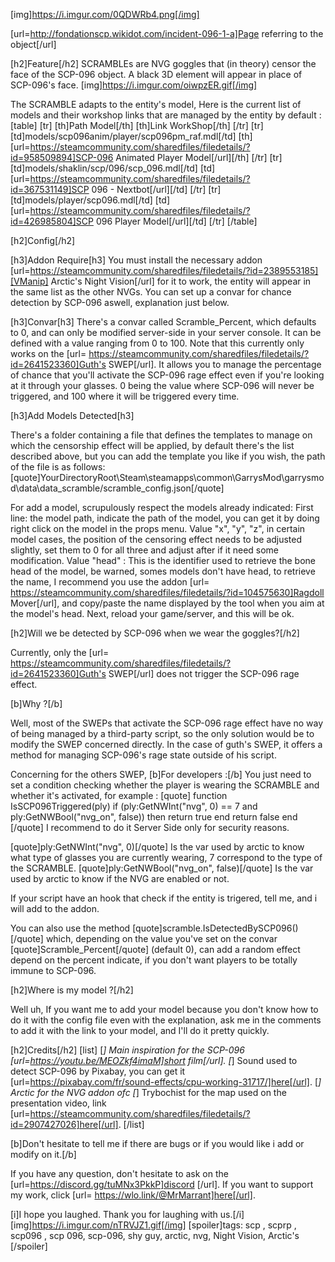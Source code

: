 [img]https://i.imgur.com/0QDWRb4.png[/img]

[url=http://fondationscp.wikidot.com/incident-096-1-a]Page referring to the object[/url]

[h2]Feature[/h2]
SCRAMBLEs are NVG goggles that (in theory) censor the face of the SCP-096 object.
A black 3D element will appear in place of SCP-096's face.
[img]https://i.imgur.com/oiwpzER.gif[/img]

The SCRAMBLE adapts to the entity's model,
Here is the current list of models and their workshop links that are managed by the entity by default :
[table]
[tr]
[th]Path Model[/th]
[th]Link WorkShop[/th]
[/tr]
[tr]
[td]models/scp096anim/player/scp096pm_raf.mdl[/td]
[th][url=https://steamcommunity.com/sharedfiles/filedetails/?id=958509894]SCP-096 Animated Player Model[/url][/th]
[/tr]
[tr]
[td]models/shaklin/scp/096/scp_096.mdl[/td]
[td][url=https://steamcommunity.com/sharedfiles/filedetails/?id=367531149]SCP 096 - Nextbot[/url][/td]
[/tr]
[tr]
[td]models/player/scp096.mdl[/td]
[td][url=https://steamcommunity.com/sharedfiles/filedetails/?id=426985804]SCP 096 Player Model[/url][/td]
[/tr]
[/table]

[h2]Config[/h2]

[h3]Addon Require[h3]
You must install the necessary addon [url=https://steamcommunity.com/sharedfiles/filedetails/?id=2389553185][VManip] Arctic's Night Vision[/url] for it to work, the entity will appear in the same list as the other NVGs.
You can set up a convar for chance detection by SCP-096 aswell, explanation just below.

[h3]Convar[h3]
There's a convar called Scramble_Percent, which defaults to 0, and can only be modified server-side in your server console.
It can be defined with a value ranging from 0 to 100.
Note that this currently only works on the [url= https://steamcommunity.com/sharedfiles/filedetails/?id=2641523360]Guth's SWEP[/url].
It allows you to manage the percentage of chance that you'll activate the SCP-096 rage effect even if you're looking at it through your glasses.
0 being the value where SCP-096 will never be triggered, and 100 where it will be triggered every time.

[h3]Add Models Detected[h3]

There's a folder containing a file that defines the templates to manage on which the censorship effect will be applied, by default there's the list described above, but you can add the template you like if you wish, the path of the file is as follows:
[quote]YourDirectoryRoot\Steam\steamapps\common\GarrysMod\garrysmod\data\data_scramble/scramble_config.json[/quote]

For add a model, scrupulously respect the models already indicated: 
First line: the model path, indicate the path of the model, you can get it by doing right click on the model in the props menu.
Value "x", "y", "z", in certain model cases, the position of the censoring effect needs to be adjusted slightly, set them to 0 for all three and adjust after if it need some modification.
Value "head" : This is the identifier used to retrieve the bone head of the model, be warned, somes models don't have head, to retrieve the name, I recommend you use the addon [url= https://steamcommunity.com/sharedfiles/filedetails/?id=104575630]Ragdoll Mover[/url], and copy/paste the name displayed by the tool when you aim at the model's head.
Next, reload your game/server, and this will be ok.


[h2]Will we be detected by SCP-096 when we wear the goggles?[/h2]

Currently, only the [url= https://steamcommunity.com/sharedfiles/filedetails/?id=2641523360]Guth's SWEP[/url] does not trigger the SCP-096 rage effect.

[b]Why ?[/b]

Well, most of the SWEPs that activate the SCP-096 rage effect have no way of being managed by a third-party script, so the only solution would be to modify the SWEP concerned directly.
In the case of guth's SWEP, it offers a method for managing SCP-096's rage state outside of his script.

Concerning for the others SWEP,
[b]For developers :[/b]
You just need to set a condition checking whether the player is wearing the SCRAMBLE and whether it's activated, for example :
[quote]
function IsSCP096Triggered(ply)
    if (ply:GetNWInt("nvg", 0) == 7 and ply:GetNWBool("nvg_on", false)) then
        return true 
    end
    return false
end
[/quote]
I recommend to do it Server Side only for security reasons.

[quote]ply:GetNWInt("nvg", 0)[/quote] Is the var used by arctic to know what type of glasses you are currently wearing, 7 correspond to the type of the SCRAMBLE.
[quote]ply:GetNWBool("nvg_on", false)[/quote] Is the var used by arctic to know if the NVG are enabled or not.

If your script have an hook that check if the entity is trigered, tell me, and i will add to the addon.

You can also use the method [quote]scramble.IsDetectedBySCP096()[/quote] which, depending on the value you've set on the convar [quote]Scramble_Percent[/quote] (default 0), can add a random effect depend on the percent indicate, if you don't want players to be totally immune to SCP-096.


[h2]Where is my model ?[/h2]

Well uh,
If you want me to add your model because you don't know how to do it with the config file even with the explanation, ask me in the comments to add it with the link to your model, and I'll do it pretty quickly.


[h2]Credits[/h2]
[list]
[*] Main inspiration for the SCP-096 [url=https://youtu.be/MEOZkf4imaM]short film[/url].
[*] Sound used to detect SCP-096 by Pixabay, you can get it [url=https://pixabay.com/fr/sound-effects/cpu-working-31717/]here[/url].
[*] Arctic for the NVG addon ofc
[*] Trybochist for the map used on the presentation video, link [url=https://steamcommunity.com/sharedfiles/filedetails/?id=2907427026]here[/url].
[/list]

[b]Don't hesitate to tell me if there are bugs or if you would like i add or modify on it.[/b]

If you have any question, don't hesitate to ask on the [url=https://discord.gg/tuMNx3PkkP]discord [/url].
If you want to support my work, click [url= https://wlo.link/@MrMarrant]here[/url].

[i]I hope you laughed. Thank you for laughing with us.[/i]
[img]https://i.imgur.com/nTRVJZ1.gif[/img]
[spoiler]tags: scp , scprp , scp096 , scp 096, scp-096, shy guy, arctic, nvg, Night Vision, Arctic's [/spoiler]